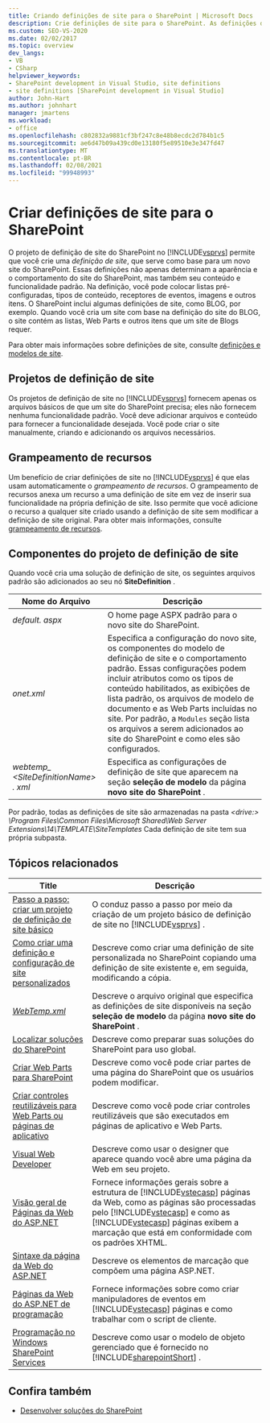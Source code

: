 ```yaml
---
title: Criando definições de site para o SharePoint | Microsoft Docs
description: Crie definições de site para o SharePoint. As definições de site determinam a aparência e o comportamento do site do SharePoint e seu conteúdo e funcionalidade padrão.
ms.custom: SEO-VS-2020
ms.date: 02/02/2017
ms.topic: overview
dev_langs:
- VB
- CSharp
helpviewer_keywords:
- SharePoint development in Visual Studio, site definitions
- site definitions [SharePoint development in Visual Studio]
author: John-Hart
ms.author: johnhart
manager: jmartens
ms.workload:
- office
ms.openlocfilehash: c802832a9881cf3bf247c8e48b8ecdc2d784b1c5
ms.sourcegitcommit: ae6d47b09a439cd0e13180f5e89510e3e347fd47
ms.translationtype: MT
ms.contentlocale: pt-BR
ms.lasthandoff: 02/08/2021
ms.locfileid: "99948993"
---
```

# <a name="create-site-definitions-for-sharepoint"></a>Criar definições de site para o SharePoint
  O projeto de definição de site do SharePoint no [!INCLUDE[vsprvs](../sharepoint/includes/vsprvs-md.md)] permite que você crie uma *definição de site*, que serve como base para um novo site do SharePoint. Essas definições não apenas determinam a aparência e o comportamento do site do SharePoint, mas também seu conteúdo e funcionalidade padrão. Na definição, você pode colocar listas pré-configuradas, tipos de conteúdo, receptores de eventos, imagens e outros itens. O SharePoint inclui algumas definições de site, como BLOG, por exemplo. Quando você cria um site com base na definição do site do BLOG, o site contém as listas, Web Parts e outros itens que um site de Blogs requer.

 Para obter mais informações sobre definições de site, consulte [definições e modelos de site](/previous-versions/office/developer/sharepoint-2010/ms434313(v=office.14)).

## <a name="site-definition-projects"></a>Projetos de definição de site
 Os projetos de definição de site no [!INCLUDE[vsprvs](../sharepoint/includes/vsprvs-md.md)] fornecem apenas os arquivos básicos de que um site do SharePoint precisa; eles não fornecem nenhuma funcionalidade padrão. Você deve adicionar arquivos e conteúdo para fornecer a funcionalidade desejada. Você pode criar o site manualmente, criando e adicionando os arquivos necessários.

## <a name="feature-stapling"></a>Grampeamento de recursos
 Um benefício de criar definições de site no [!INCLUDE[vsprvs](../sharepoint/includes/vsprvs-md.md)] é que elas usam automaticamente o *grampeamento de recursos*. O grampeamento de recursos anexa um recurso a uma definição de site em vez de inserir sua funcionalidade na própria definição de site. Isso permite que você adicione o recurso a qualquer site criado usando a definição de site sem modificar a definição de site original. Para obter mais informações, consulte [grampeamento de recursos](/previous-versions/office/developer/sharepoint-2007/bb861862(v=office.12)).

## <a name="site-definition-project-components"></a>Componentes do projeto de definição de site
 Quando você cria uma solução de definição de site, os seguintes arquivos padrão são adicionados ao seu nó **SiteDefinition** .

|Nome do Arquivo|Descrição|
|---------------|-----------------|
|*default. aspx*|O home page ASPX padrão para o novo site do SharePoint.|
|*onet.xml*|Especifica a configuração do novo site, os componentes do modelo de definição de site e o comportamento padrão. Essas configurações podem incluir atributos como os tipos de conteúdo habilitados, as exibições de lista padrão, os arquivos de modelo de documento e as Web Parts incluídas no site. Por padrão, a `Modules` seção lista os arquivos a serem adicionados ao site do SharePoint e como eles são configurados.|
|*webtemp_ \<SiteDefinitionName> . xml*|Especifica as configurações de definição de site que aparecem na seção **seleção de modelo** da página **novo site do SharePoint** .|

 Por padrão, todas as definições de site são armazenadas na pasta *\<drive:> \Program Files\Common Files\Microsoft Shared\Web Server Extensions\14\TEMPLATE\SiteTemplates* Cada definição de site tem sua própria subpasta.

## <a name="related-topics"></a>Tópicos relacionados

|Title|Descrição|
|-----------|-----------------|
|[Passo a passo: criar um projeto de definição de site básico](../sharepoint/walkthrough-create-a-basic-site-definition-project.md)|O conduz passo a passo por meio da criação de um projeto básico de definição de site no [!INCLUDE[vsprvs](../sharepoint/includes/vsprvs-md.md)] .|
|[Como criar uma definição e configuração de site personalizados](/previous-versions/office/developer/sharepoint-2010/ms454677(v=office.14))|Descreve como criar uma definição de site personalizada no SharePoint copiando uma definição de site existente e, em seguida, modificando a cópia.|
|[*WebTemp.xml*](/previous-versions/office/developer/sharepoint-2010/ms447717(v=office.14))|Descreve o arquivo original que especifica as definições de site disponíveis na seção **seleção de modelo** da página **novo site do SharePoint** .|
|[Localizar soluções do SharePoint](../sharepoint/localizing-sharepoint-solutions.md)|Descreve como preparar suas soluções do SharePoint para uso global.|
|[Criar Web Parts para SharePoint](../sharepoint/creating-web-parts-for-sharepoint.md)|Descreve como você pode criar partes de uma página do SharePoint que os usuários podem modificar.|
|[Criar controles reutilizáveis para Web Parts ou páginas de aplicativo](../sharepoint/creating-reusable-controls-for-web-parts-or-application-pages.md)|Descreve como você pode criar controles reutilizáveis que são executados em páginas de aplicativo e Web Parts.|
|[Visual Web Developer](/previous-versions/visualstudio/visual-studio-2010/ms178093(v=vs.100))|Descreve como usar o designer que aparece quando você abre uma página da Web em seu projeto.|
|[Visão geral de Páginas da Web do ASP.NET](/previous-versions/aspnet/428509ah(v=vs.100))|Fornece informações gerais sobre a estrutura de [!INCLUDE[vstecasp](../sharepoint/includes/vstecasp-md.md)] páginas da Web, como as páginas são processadas pelo [!INCLUDE[vstecasp](../sharepoint/includes/vstecasp-md.md)] e como as [!INCLUDE[vstecasp](../sharepoint/includes/vstecasp-md.md)] páginas exibem a marcação que está em conformidade com os padrões XHTML.|
|[Sintaxe da página da Web do ASP.NET](/previous-versions/aspnet/k33801s3(v=vs.100))|Descreve os elementos de marcação que compõem uma página ASP.NET.|
|[Páginas da Web do ASP.NET de programação](/previous-versions/aspnet/0yt4zca8(v=vs.100))|Fornece informações sobre como criar manipuladores de eventos em [!INCLUDE[vstecasp](../sharepoint/includes/vstecasp-md.md)] páginas e como trabalhar com o script de cliente.|
|[Programação no Windows SharePoint Services](/previous-versions/office/developer/sharepoint-services/ms430674(v=office.12))|Descreve como usar o modelo de objeto gerenciado que é fornecido no [!INCLUDE[sharepointShort](../sharepoint/includes/sharepointshort-md.md)] .|

## <a name="see-also"></a>Confira também
- [Desenvolver soluções do SharePoint](../sharepoint/developing-sharepoint-solutions.md)
